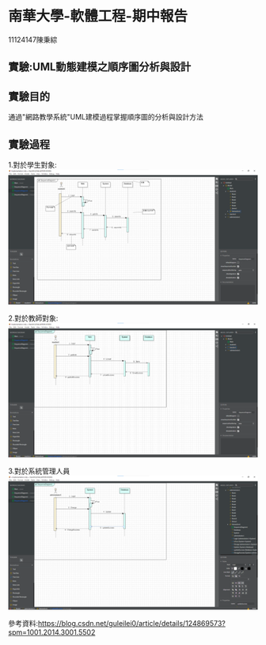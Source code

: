 # 南華大學-軟體工程-期中報告
11124147陳秉綜
## 實驗:UML動態建模之順序圖分析與設計

## 實驗目的
通過"網路教學系統"UML建模過程掌握順序圖的分析與設計方法

## 實驗過程

1.對於學生對象:
![image](https://github.com/heart1beat/StarUML_midterm/blob/main/student1.png)

2.對於教師對象:
![image](https://github.com/heart1beat/StarUML_midterm/blob/main/teacher1.png)


3.對於系統管理人員
![image](https://github.com/heart1beat/StarUML_midterm/blob/main/adminstrator1.png)

參考資料:https://blog.csdn.net/guleilei0/article/details/124869573?spm=1001.2014.3001.5502
